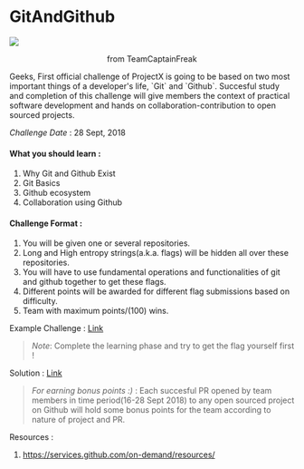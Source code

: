 # GitAndGithub 
![](https://imgs.xkcd.com/comics/git.png)
<p align="center">
from TeamCaptainFreak
 </p>
Geeks, First official challenge of ProjectX is going to be based on two most important things of a developer's life, `Git` and `Github`. Succesful study and completion of this challenge will give members the context of practical software development and hands on collaboration-contribution to open sourced projects.

*Challenge Date* : 28 Sept, 2018

#### What you should learn :

1. Why Git and Github Exist
2. Git Basics
3. Github ecosystem
4. Collaboration using Github

#### Challenge Format :

1. You will be given one or several repositories.
2. Long and High entropy strings(a.k.a. flags) will be hidden all over these repositories.
3. You will have to use fundamental operations and functionalities of git and github together to get these flags.
4. Different points will be awarded for different flag submissions based on difficulty.
5. Team with maximum points/(100) wins.

Example Challenge : [Link](https://github.com/CaptainFreak/GitAndGithubExample)

> *Note*: Complete the learning phase and try to get the flag yourself first !

Solution : [Link](https://gist.github.com/CaptainFreak/6d346dbef282347faf930526e3da525c)

> *For earning bonus points :)* : Each succesful PR opened by team members in time period(16-28 Sept 2018) to any open sourced project on Github will hold some bonus points for the team according to nature of project and PR.

Resources : 
1. https://services.github.com/on-demand/resources/

